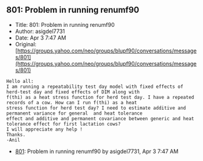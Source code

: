 ## 801: Problem in running renumf90

- Title: 801: Problem in running renumf90
- Author: asigdel7731
- Date: Apr 3 7:47 AM
- Original: [https://groups.yahoo.com/neo/groups/blupf90/conversations/messages/801](https://groups.yahoo.com/neo/groups/blupf90/conversations/messages/801)

```
Hello all:
I am running a repeatability test day model with fixed effects of herd-test day and fixed effects of DIM along with
f(thi) as a heat stress function for herd test day. I have a repeated records of a cow. How can I run f(thi) as a heat
stress function for herd test day? I need to estimate additive and permanent variance for general  and heat tolerance
effect and additive and permanent covariance between generic and heat tolerance effect for first lactation cows?
I will appreciate any help !
Thanks.
-Anil 

```

- [801](0801.md): Problem in running renumf90 by asigdel7731, Apr 3 7:47 AM
